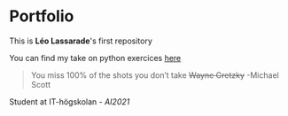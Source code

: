 # Portfolio

This is **Léo Lassarade**'s first repository

You can find my take on python exercices [here](../python-programmering-LEO-LASSARADE )

>You miss 100% of the shots you don’t take
>~~Wayne Gretzky~~
>-Michael Scott

Student at IT-högskolan - *AI2021*